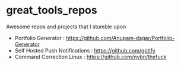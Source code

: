 # great_tools_repos
Awesome repos and projects that I stumble upon


* Portfolio Generator : https://github.com/Anupam-dagar/Portfolio-Generator
* Self Hosted Push Notifications : https://github.com/gotify
* Command Correction Linux : https://github.com/nvbn/thefuck
